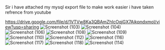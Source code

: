 Sir i have attached my mysql export file to make work easier
i have taken refrence from youtube


https://drive.google.com/file/d/1VTVw8Ka3QBAmZhIcOqjGX7Aikpndxmol/view?usp=sharing
![Screenshot (103)](https://user-images.githubusercontent.com/67233092/161414591-f94bc751-3ca8-4be5-8816-53a004fc49ae.png)
![Screenshot (104)](https://user-images.githubusercontent.com/67233092/161414648-a183a894-2d87-47e0-91dc-9fc95e6eaca2.png)
![Screenshot (106)](https://user-images.githubusercontent.com/67233092/161414671-3ecbf639-f1ee-45ed-af73-535dd318b836.png)
![Screenshot (108)](https://user-images.githubusercontent.com/67233092/161414713-915aaca5-1973-4add-bcc8-9e4489a29a91.png)
![Screenshot (109)](https://user-images.githubusercontent.com/67233092/161414715-a34bf286-2242-4f2b-921b-6b44c9cb1140.png)
![Screenshot (110)](https://user-images.githubusercontent.com/67233092/161414720-1ea7293d-4422-4293-8236-579aae4395fb.png)
![Screenshot (112)](https://user-images.githubusercontent.com/67233092/161414729-1e2c902b-dcdb-4746-b2fe-80c6ee4d03b7.png)
![Screenshot (116)](https://user-images.githubusercontent.com/67233092/161414857-cbd90a01-c9b2-4a3e-9b00-76abd9f9c955.png)
![Screenshot (117)](https://user-images.githubusercontent.com/67233092/161414858-5a8d710f-310b-40cf-af0d-5c6d83b59603.png)
![Screenshot (118)](https://user-images.githubusercontent.com/67233092/161414860-826866cc-529d-456b-852c-260367ba7f06.png)
![Screenshot (114)](https://user-images.githubusercontent.com/67233092/161414862-0162c679-2b47-4127-8308-47e34858ba91.png)
